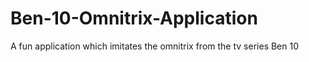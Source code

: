 # Ben-10-Omnitrix-Application
A fun application which imitates the omnitrix from the tv series Ben 10
